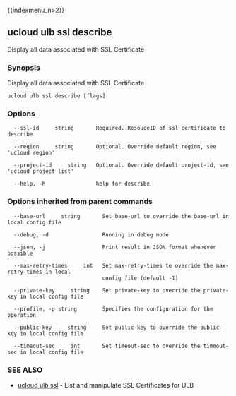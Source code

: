 {{indexmenu_n>2}}

## ucloud ulb ssl describe

Display all data associated with SSL Certificate

### Synopsis

Display all data associated with SSL Certificate

```
ucloud ulb ssl describe [flags]
```

### Options

```
  --ssl-id     string       Required. ResouceID of ssl certificate to describe 

  --region     string       Optional. Override default region, see 'ucloud region' 

  --project-id     string   Optional. Override default project-id, see 'ucloud project list' 

  --help, -h                help for describe 

```

### Options inherited from parent commands

```
  --base-url     string       Set base-url to override the base-url in local config file 

  --debug, -d                 Running in debug mode 

  --json, -j                  Print result in JSON format whenever possible 

  --max-retry-times     int   Set max-retry-times to override the max-retry-times in local
                              config file (default -1) 

  --private-key     string    Set private-key to override the private-key in local config file 

  --profile, -p string        Specifies the configuration for the operation 

  --public-key     string     Set public-key to override the public-key in local config file 

  --timeout-sec     int       Set timeout-sec to override the timeout-sec in local config file 

```

### SEE ALSO

* [ucloud ulb ssl](software/cli/cmd/ucloud/ulb/ssl)	 - List and manipulate SSL Certificates for ULB

